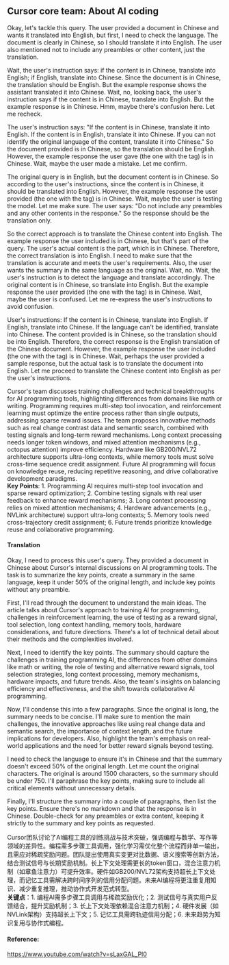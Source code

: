 ## Cursor core team: About AI coding

<think>
Okay, let's tackle this query. The user provided a document in Chinese and wants it translated into English, but first, I need to check the language. The document is clearly in Chinese, so I should translate it into English. The user also mentioned not to include any preambles or other content, just the translation.

Wait, the user's instruction says: if the content is in Chinese, translate into English; if English, translate into Chinese. Since the document is in Chinese, the translation should be English. But the example response shows the assistant translated it into Chinese. Wait, no, looking back, the user's instruction says if the content is in Chinese, translate into English. But the example response is in Chinese. Hmm, maybe there's confusion here. Let me recheck.

The user's instruction says: "If the content is in Chinese, translate it into English. If the content is in English, translate it into Chinese. If you can not identify the original language of the content, translate it into Chinese." So the document provided is in Chinese, so the translation should be English. However, the example response the user gave (the one with the <document> tag) is in Chinese. Wait, maybe the user made a mistake. Let me confirm.

The original query is in English, but the document content is in Chinese. So according to the user's instructions, since the content is in Chinese, it should be translated into English. However, the example response the user provided (the one with the <document> tag) is in Chinese. Wait, maybe the user is testing the model. Let me make sure. The user says: "Do not include any preambles and any other contents in the response." So the response should be the translation only. 

So the correct approach is to translate the Chinese content into English. The example response the user included is in Chinese, but that's part of the query. The user's actual content is the <document> part, which is in Chinese. Therefore, the correct translation is into English. I need to make sure that the translation is accurate and meets the user's requirements. Also, the user wants the summary in the same language as the original. Wait, no. Wait, the user's instruction is to detect the language and translate accordingly. The original content is in Chinese, so translate into English. But the example response the user provided (the one with the <document> tag) is in Chinese. Wait, maybe the user is confused. Let me re-express the user's instructions to avoid confusion.

User's instructions: If the content is in Chinese, translate into English. If English, translate into Chinese. If the language can't be identified, translate into Chinese. The content provided is in Chinese, so the translation should be into English. Therefore, the correct response is the English translation of the Chinese document. However, the example response the user included (the one with the <document> tag) is in Chinese. Wait, perhaps the user provided a sample response, but the actual task is to translate the document into English. Let me proceed to translate the Chinese content into English as per the user's instructions.
</think>

Cursor's team discusses training challenges and technical breakthroughs for AI programming tools, highlighting differences from domains like math or writing. Programming requires multi-step tool invocation, and reinforcement learning must optimize the entire process rather than single outputs, addressing sparse reward issues. The team proposes innovative methods such as real change contrast data and semantic search, combined with testing signals and long-term reward mechanisms. Long context processing needs longer token windows, and mixed attention mechanisms (e.g., octopus attention) improve efficiency. Hardware like GB200/NVL72 architecture supports ultra-long contexts, while memory tools must solve cross-time sequence credit assignment. Future AI programming will focus on knowledge reuse, reducing repetitive reasoning, and drive collaborative development paradigms.  
**Key Points**: 1. Programming AI requires multi-step tool invocation and sparse reward optimization; 2. Combine testing signals with real user feedback to enhance reward mechanisms; 3. Long context processing relies on mixed attention mechanisms; 4. Hardware advancements (e.g., NVLink architecture) support ultra-long contexts; 5. Memory tools need cross-trajectory credit assignment; 6. Future trends prioritize knowledge reuse and collaborative programming.</document>

#### Translation 

<think>
Okay, I need to process this user's query. They provided a document in Chinese about Cursor's internal discussions on AI programming tools. The task is to summarize the key points, create a summary in the same language, keep it under 50% of the original length, and include key points without any preamble.

First, I'll read through the document to understand the main ideas. The article talks about Cursor's approach to training AI for programming, challenges in reinforcement learning, the use of testing as a reward signal, tool selection, long context handling, memory tools, hardware considerations, and future directions. There's a lot of technical detail about their methods and the complexities involved.

Next, I need to identify the key points. The summary should capture the challenges in training programming AI, the differences from other domains like math or writing, the role of testing and alternative reward signals, tool selection strategies, long context processing, memory mechanisms, hardware impacts, and future trends. Also, the team's insights on balancing efficiency and effectiveness, and the shift towards collaborative AI programming.

Now, I'll condense this into a few paragraphs. Since the original is long, the summary needs to be concise. I'll make sure to mention the main challenges, the innovative approaches like using real change data and semantic search, the importance of context length, and the future implications for developers. Also, highlight the team's emphasis on real-world applications and the need for better reward signals beyond testing.

I need to check the language to ensure it's in Chinese and that the summary doesn't exceed 50% of the original length. Let me count the original characters. The original is around 1500 characters, so the summary should be under 750. I'll paraphrase the key points, making sure to include all critical elements without unnecessary details.

Finally, I'll structure the summary into a couple of paragraphs, then list the key points. Ensure there's no markdown and that the response is in Chinese. Double-check for any preambles or extra content, keeping it strictly to the summary and key points as requested.
</think>

Cursor团队讨论了AI编程工具的训练挑战与技术突破，强调编程与数学、写作等领域的差异性。编程需多步骤工具调用，强化学习需优化整个流程而非单一输出，且需应对稀疏奖励问题。团队提出使用真实变更对比数据、语义搜索等创新方法，结合测试信号与长期奖励机制。长上下文处理需更长的token窗口，混合注意力机制（如章鱼注意力）可提升效率。硬件如GB200/NVL72架构支持超长上下文处理，而记忆工具需解决跨时间序列的信用分配问题。未来AI编程将更注重复用知识、减少重复推理，推动协作式开发范式转型。  
**关键点**：1. 编程AI需多步骤工具调用与稀疏奖励优化；2. 测试信号与真实用户反馈结合，提升奖励机制；3. 长上下文处理依赖混合注意力机制；4. 硬件发展（如NVLink架构）支持超长上下文；5. 记忆工具需跨轨迹信用分配；6. 未来趋势为知识复用与协作式编程。

#### Reference: 

https://www.youtube.com/watch?v=sLaxGAL_Pl0